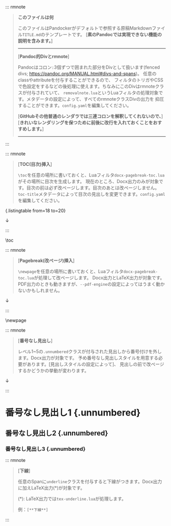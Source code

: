 ::: rmnote

> **このファイルは何**
>
> このファイルはPandockerがデフォルトで参照する原稿Markdownファイル`TITLE.md`のテンプレートです。
> [**素のPandocでは実現できない機能の説明を含みます。**]
>
> ------------------------
>
> [**Pandoc的Divとrmnote**]
>
> Pandocはコロン`:`3個ずつで囲まれた部分をDivとして扱います(fenced divs; <https://pandoc.org/MANUAL.html#divs-and-spans>)。
> 任意のclassやattributeを付与することができるので、
> フィルタのトリガやCSSで色設定をするなどの後処理に使えます。ちなみにこのDivはrmnoteクラスが付与されていて、
> `removalnote.lua`というLuaフィルタの処理対象です。メタデータの設定によって、すべてのrmnoteクラスDivの出力を
> 抑圧することができます。`config.yaml`を編集してください。
>
> [**GitHubその他普通のレンダラでは三連コロンを解釈してくれないので、**]
> [**きれいなレンダリングを保つために前後に改行を入れておくことをおすすめします。**]
>
> ---

:::

::: rmnote
> [**TOC(目次)挿入**]
>
> `\toc`を任意の場所に書いておくと、Luaフィルタ`docx-pagebreak-toc.lua`がその場所に目次を生成します。
> 現在のところ、Docx出力のみが対象です。目次の前は必ず改ページします。目次のあとは改ページしません。
> `toc-title`メタデータによって目次の見出しを変更できます。`config.yaml`を編集してください。

[](markdown/config.yaml){.listingtable from=18 to=20}

&darr;

:::

\toc

::: rmnote

> [**Pagebreak(改ページ)挿入**]
>
> `\newpage`を任意の場所に書いておくと、Luaフィルタ`docx-pagebreak-toc.lua`が処理して改ページします。
> Docx出力とLaTeX出力が対象です。PDF出力のときも動きますが、`--pdf-engine`の設定によってはうまく動かないかもしれません。

&darr;

:::

\newpage

::: rmnote

> [**番号なし見出し**]
>
> レベル1~5の`.unnumbered`クラスが付与された見出しから番号付けを外します。Docx出力が対象です。
> 予め番号なし見出しスタイルを用意する必要があります。[見出しスタイルの設定によって]、
> 見出しの前で改ページするかどうかの挙動が変わります。

&darr;

:::

# 番号なし見出し1 {.unnumbered}

## 番号なし見出し2 {.unnumbered}

### 番号なし見出し3 {.unnumbered}

::: rmnote

> [**下線**]
>
> 任意のSpanに`underline`クラスを付与すると下線がつきます。Docx出力に加えLaTeX出力(*)が対象です。
>
> (*): LaTeX出力では`tex-underline.lua`が処理します。
>
> 例：`[**下線**]`

:::
